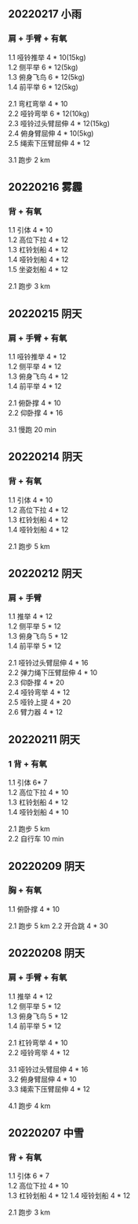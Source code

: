 ## 20220217  小雨

### 肩 + 手臂 + 有氧
1.1 哑铃推举  4 * 10(15kg)    
1.2 侧平举  6 * 12(5kg)      
1.3 俯身飞鸟  6 * 12(5kg)    
1.4 前平举 6 * 12(5kg)      

2.1 弯杠弯举 4 * 10      
2.2 哑铃弯举 6 * 12(10kg)    
2.3 哑铃过头臂屈伸 4 * 12(15kg)      
2.4 俯身臂屈伸  4 * 10(5kg)     
2.5 绳索下压臂屈伸 4 * 12   

3.1 跑步 2 km   



## 20220216  雾霾

### 背 + 有氧  
1.1 引体 4 * 10   
1.2 高位下拉 4 * 12    
1.3 杠铃划船 4 * 12  
1.4 哑铃划船 4 * 12  
1.5 坐姿划船 4 * 12      

2.1 跑步 3 km



## 20220215  阴天

### 肩 + 手臂 + 有氧
1.1 哑铃推举  4 * 12  
1.2 侧平举  4 * 12    
1.3 俯身飞鸟  4 * 12  
1.4 前平举 4 * 12    

2.1 俯卧撑 4 * 10  
2.2 仰卧撑 4 * 16

3.1 慢跑 20 min       


## 20220214  阴天

### 背 + 有氧  
1.1 引体 4 * 10   
1.2 高位下拉 4 * 12    
1.3 杠铃划船 4 * 12  
1.4 哑铃划船 4 * 12     

2.1 跑步 5 km   


## 20220212  阴天

### 肩 + 手臂
1.1 推举  4 * 12  
1.2 侧平举  5 * 12    
1.3 俯身飞鸟  5 * 12  
1.4 前平举 5 * 12    

2.1 哑铃过头臂屈伸 4 * 16      
2.2 弹力绳下压臂屈伸 4 * 10    
2.3 仰卧撑  4 * 20  
2.4 哑铃弯举 4 * 12   
2.5 哑铃上提  4 * 20       
2.6 臂力器 4 * 12      


## 20220211  阴天

### 1 背 + 有氧  
1.1 引体 6* 7   
1.2 高位下拉 4 * 10  
1.3 杠铃划船 4 * 12  
1.4 哑铃划船 4 * 10   

2.1 跑步 5 km    
2.2 自行车 10 min  


## 20220209  阴天

### 胸 + 有氧
1.1 俯卧撑 4 * 10       

2.1 跑步 5 km 
2.2 开合跳 4 * 30    


## 20220208  阴天

### 肩 + 手臂 + 有氧
1.1 推举  4 * 12  
1.2 侧平举  5 * 12    
1.3 俯身飞鸟  5 * 12  
1.4 前平举 5 * 12   

2.1 杠铃弯举 4 * 10  
2.2 哑铃弯举 4 * 12  

3.1 哑铃过头臂屈伸 4 * 16    
3.2 俯身臂屈伸  4 * 10    
3.3 绳索下压臂屈伸 4 * 12   

4.1 跑步 4 km   


## 20220207 中雪

### 背 + 有氧  
1.1 引体 6 * 7   
1.2 高位下拉 4 * 10  
1.3 杠铃划船 4 * 12
1.4 哑铃划船  4 * 12  

2.1 跑步 3 km  





